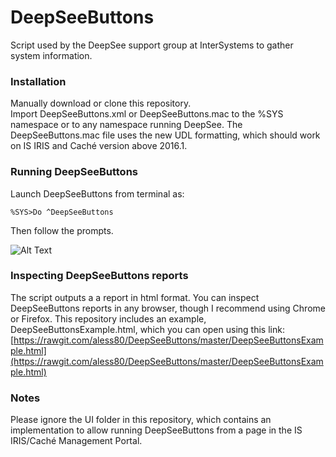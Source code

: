 # DeepSeeButtons
Script used by the DeepSee support group at InterSystems to gather system information. 

### Installation

Manually download or clone this repository.  
Import DeepSeeButtons.xml or DeepSeeButtons.mac to the %SYS namespace or to any namespace running DeepSee. The DeepSeeButtons.mac file uses the new UDL formatting, which should work on IS IRIS and Caché version above 2016.1. 

### Running DeepSeeButtons

Launch DeepSeeButtons from terminal as:

`%SYS>Do ^DeepSeeButtons`

Then follow the prompts. 

![Alt Text](https://github.com/aless80/DeepSeeButtons/blob/master/HowTo.gif)

### Inspecting DeepSeeButtons reports

The script outputs a a report in html format. You can inspect DeepSeeButtons reports in any browser, though I recommend using Chrome or Firefox. 
This repository includes an example, DeepSeeButtonsExample.html, which you can open using this link: [https://rawgit.com/aless80/DeepSeeButtons/master/DeepSeeButtonsExample.html](https://rawgit.com/aless80/DeepSeeButtons/master/DeepSeeButtonsExample.html)

### Notes

Please ignore the UI folder in this repository, which contains an implementation to allow running DeepSeeButtons from a page in the IS IRIS/Caché Management Portal. 